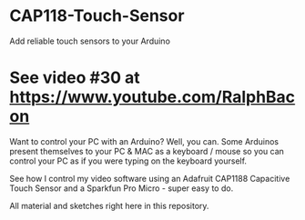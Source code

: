 # CAP118-Touch-Sensor
Add reliable touch sensors to your Arduino

# See video #30 at https://www.youtube.com/RalphBacon

Want to control your PC with an Arduino? Well, you can. Some Arduinos present themselves to your PC & MAC as a keyboard / mouse so you can control your PC as if you were typing on the keyboard yourself.

See how I control my video software using an Adafruit CAP1188 Capacitive Touch Sensor and a Sparkfun Pro Micro - super easy to do.

All material and sketches right here in this repository.
